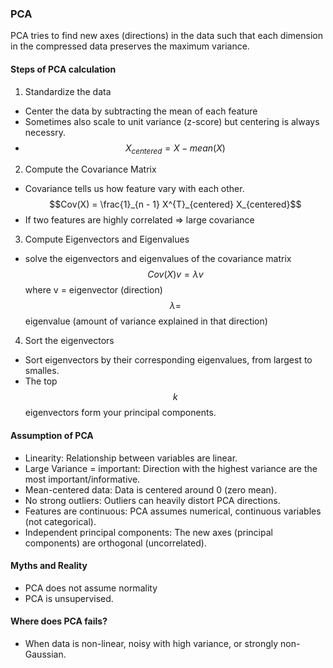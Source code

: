 ### PCA
PCA tries to find new axes (directions) in the data such that each dimension in the compressed data preserves the
maximum variance.

#### Steps of PCA calculation
1) Standardize the data
- Center the data by subtracting the mean of each feature
- Sometimes also scale to unit variance (z-score) but centering is always necessry.
- $$X_{centered} = X - mean(X)$$

2) Compute the Covariance Matrix
- Covariance tells us how feature vary with each other.
$$Cov(X) = \frac{1}_{n - 1} X^{T}_{centered} X_{centered}$$
- If two features are highly correlated => large covariance

3) Compute Eigenvectors and Eigenvalues
- solve the eigenvectors and eigenvalues of the covariance matrix
$$Cov(X)v = \lambda v$$
where v = eigenvector (direction) <br />
$$\lambda =$$ eigenvalue (amount of  variance explained in that direction)

4) Sort the eigenvectors
- Sort eigenvectors by their corresponding eigenvalues, from largest to smalles.
- The top $$k$$ eigenvectors form your principal components.

#### Assumption of PCA
- Linearity: Relationship between variables are linear.
- Large Variance = important: Direction with the highest variance are the most important/informative.
- Mean-centered data: Data is centered around 0 (zero mean).
- No strong outliers: Outliers can heavily distort PCA directions.
- Features are continuous: PCA assumes numerical, continuous variables (not categorical).
- Independent principal components: The new axes (principal components) are orthogonal (uncorrelated).

#### Myths and Reality
- PCA does not assume normality
- PCA is unsupervised.

#### Where does PCA fails?
- When data is non-linear, noisy with high variance, or strongly non-Gaussian.
